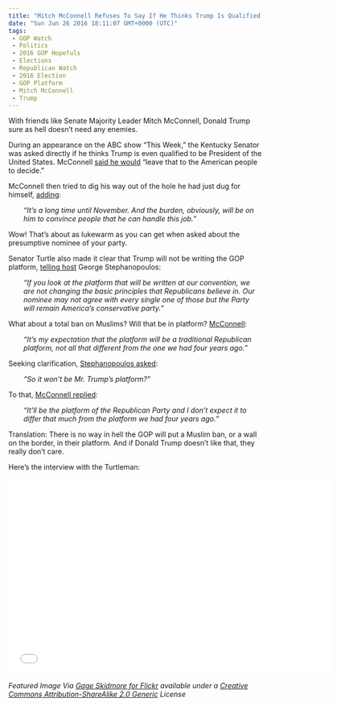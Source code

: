 ```yaml
---
title: "Mitch McConnell Refuses To Say If He Thinks Trump Is Qualified To Be President (Video)"
date: "Sun Jun 26 2016 18:11:07 GMT+0000 (UTC)"
tags: 
 - GOP Watch
 - Politics
 - 2016 GOP Hopefuls
 - Elections
 - Republican Watch
 - 2016 Election
 - GOP Platform
 - Mitch McConnell
 - Trump
---
```

<p>With friends like Senate Majority Leader Mitch McConnell, Donald Trump sure as hell doesn&#x2019;t need any enemies.</p><p>During an appearance on the ABC show &#x201C;This Week,&#x201D; the Kentucky Senator was asked directly if he thinks Trump is even qualified to be President of the United States.&#xA0;McConnell <a href="https://www.youtube.com/watch?v=GCb_GEQOQiE" onclick="__gaTracker(&apos;send&apos;, &apos;event&apos;, &apos;outbound-article&apos;, &apos;https://www.youtube.com/watch?v=GCb_GEQOQiE&apos;, &apos;said&#xA0;he would&apos;);" target="_blank">said&#xA0;he would</a> &#x201C;leave that to the American people to decide.&#x201D;</p><p>McConnell then tried to dig his way out of the hole he had just dug for himself, <a href="https://www.youtube.com/watch?v=GCb_GEQOQiE" onclick="__gaTracker(&apos;send&apos;, &apos;event&apos;, &apos;outbound-article&apos;, &apos;https://www.youtube.com/watch?v=GCb_GEQOQiE&apos;, &apos;adding&apos;);" target="_blank">adding</a>:</p><p style="padding-left: 30px;"><em>&#x201C;It&#x2019;s a long time until November.&#xA0;And the burden, obviously, will be on him to convince people that he can handle this job.&#x201D;</em></p><p>Wow! That&#x2019;s about as lukewarm as you can get when asked about the presumptive nominee of your party.</p><p>Senator Turtle also made it clear that Trump will not be writing the GOP platform, <a href="https://www.youtube.com/watch?v=GCb_GEQOQiE" onclick="__gaTracker(&apos;send&apos;, &apos;event&apos;, &apos;outbound-article&apos;, &apos;https://www.youtube.com/watch?v=GCb_GEQOQiE&apos;, &apos;telling host&apos;);" target="_blank">telling host</a>&#xA0;George Stephanopoulos:</p><p style="padding-left: 30px;"><em>&#x201C;If you look at the platform that will be written at our convention, we are not changing the basic principles that Republicans believe in. Our nominee may not agree with every single one of those but the Party will remain America&#x2019;s conservative party.&#x201D;</em></p><p>What about a total ban on Muslims? Will that be in platform? <a href="https://www.youtube.com/watch?v=GCb_GEQOQiE" onclick="__gaTracker(&apos;send&apos;, &apos;event&apos;, &apos;outbound-article&apos;, &apos;https://www.youtube.com/watch?v=GCb_GEQOQiE&apos;, &apos;McConnell&apos;);" target="_blank">McConnell</a>:</p><p style="padding-left: 30px;"><em>&#x201C;It&#x2019;s my expectation that the platform will be a traditional Republican platform, not all that different from the one we had four years ago.&#x201D;</em></p><p>Seeking clarification,&#xA0;<a href="https://www.youtube.com/watch?v=GCb_GEQOQiE" onclick="__gaTracker(&apos;send&apos;, &apos;event&apos;, &apos;outbound-article&apos;, &apos;https://www.youtube.com/watch?v=GCb_GEQOQiE&apos;, &apos;Stephanopoulos asked&apos;);" target="_blank">Stephanopoulos asked</a>:</p><p style="padding-left: 30px;"><em>&#x201C;So it won&#x2019;t be Mr. Trump&#x2019;s platform?&#x201D;</em></p><p>To that, <a href="https://www.youtube.com/watch?v=GCb_GEQOQiE" onclick="__gaTracker(&apos;send&apos;, &apos;event&apos;, &apos;outbound-article&apos;, &apos;https://www.youtube.com/watch?v=GCb_GEQOQiE&apos;, &apos;McConnell replied&apos;);" target="_blank">McConnell replied</a>:</p><p style="padding-left: 30px;"><em>&#x201C;It&#x2019;ll be the platform of the Republican Party and I don&#x2019;t expect it to differ that much from the platform we had four years ago.&#x201D;</em></p><p>Translation: There is no way in hell the GOP will put a Muslim ban, or a wall on the border, in their platform. And if Donald Trump doesn&#x2019;t like that, they really don&#x2019;t care.</p><p>Here&#x2019;s the interview with the Turtleman:</p><p><span class="embed-youtube" style="text-align:center; display: block;"><iframe class="youtube-player" type="text/html" width="640" height="390" src="//www.youtube.com/embed/GCb_GEQOQiE?version=3&amp;rel=1&amp;fs=1&amp;autohide=2&amp;showsearch=0&amp;showinfo=1&amp;iv_load_policy=1&amp;wmode=transparent" allowfullscreen="true" style="border:0;"></iframe></span></p><p><em>Featured Image Via <a href="https://www.flickr.com/photos/gageskidmore/8567870240" onclick="__gaTracker(&apos;send&apos;, &apos;event&apos;, &apos;outbound-article&apos;, &apos;https://www.flickr.com/photos/gageskidmore/8567870240&apos;, &apos;Gage Skidmore for Flickr&apos;);" target="_blank">Gage Skidmore for Flickr</a> available under a <a href="https://creativecommons.org/licenses/by-sa/2.0/" onclick="__gaTracker(&apos;send&apos;, &apos;event&apos;, &apos;outbound-article&apos;, &apos;https://creativecommons.org/licenses/by-sa/2.0/&apos;, &apos;Creative Commons Attribution-ShareAlike 2.0 Generic&apos;);" target="_blank">Creative Commons Attribution-ShareAlike 2.0 Generic</a> License</em></p>